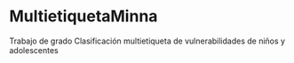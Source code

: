 # MultietiquetaMinna
Trabajo de grado Clasificación multietiqueta de vulnerabilidades de niños y adolescentes  
